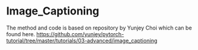 # Image_Captioning

The method and code is based on repository by Yunjey Choi which can be found here.
https://github.com/yunjey/pytorch-tutorial/tree/master/tutorials/03-advanced/image_captioning
